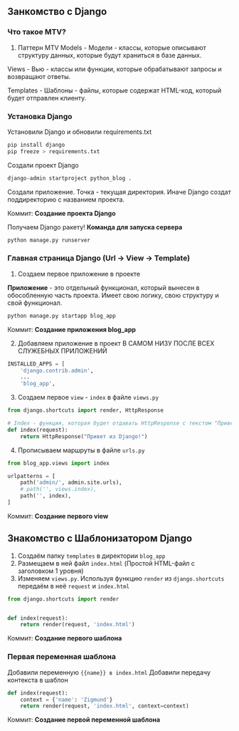 ## Занкомство с Django

### Что такое MTV?
1. Паттерн MTV
Models - Модели - классы, которые описывают структуру данных, которые будут храниться в базе данных.

Views - Вью - классы или функции, которые обрабатывают запросы и возвращают ответы.

Templates - Шаблоны - файлы, которые содержат HTML-код, который будет отправлен клиенту.

### Установка Django

Установили Django и обновили requirements.txt
```bash
pip install django
pip freeze > requirements.txt
```

Создали проект Django
```bash
django-admin startproject python_blog .
```
Создали приложение. Точка - текущая директория.
Иначе Django создат поддиректорию с названием проекта.

Коммит: **Создание проекта Django**

Получаем Django ракету!
**Команда для запуска сервера**

```bash
python manage.py runserver
```

### Главная страница Django (Url -> View -> Template)

1. Создаем первое приложение в проекте

**Приложение** - это отдельный функционал, который вынесен в обособленную часть проекта. Имеет свою логику, свою структуру и свой функционал.

```bash
python manage.py startapp blog_app
```

Коммит: **Создание приложения blog_app**

2. Добавляем приложение в проект
В САМОМ НИЗУ ПОСЛЕ ВСЕХ СЛУЖЕБНЫХ ПРИЛОЖЕНИЙ
```python
INSTALLED_APPS = [
    'django.contrib.admin',
    ...
    'blog_app',

```

3. Cоздаем первое `view` - `index` в файле `views.py`

```python
from django.shortcuts import render, HttpResponse

# Index - функция, которая будет отдавать HttpResponse с текстом "Привет из Django!"
def index(request):
    return HttpResponse("Привет из Django!")
```

4. Прописываем маршруты в файле `urls.py`
   
```python
from blog_app.views import index

urlpatterns = [
    path('admin/', admin.site.urls),
    # path('', views.index),
    path('', index),
]
```

Коммит: **Создание первого view**

## Знакомство с Шаблонизатором Django

1. Создаём папку `templates` в директории `blog_app`
2. Размещаем в ней файл `index.html` (Простой HTML-файл с заголовком 1 уровня)
3. Изменяем `views.py`. Используя функцию `render` из `django.shortcuts` передаём в неё `request` и `index.html`

```python
from django.shortcuts import render


def index(request):
    return render(request, 'index.html')

```

Коммит: **Создание первого шаблона**

### Первая переменная шаблона

Добавили переменную `{{name}} в index.html`
Добавили передачу контекста в шаблон

```python
def index(request):
    context = {'name': 'Zigmund'}
    return render(request, 'index.html', context=context)
```

Коммит: **Создание первой переменной шаблона**